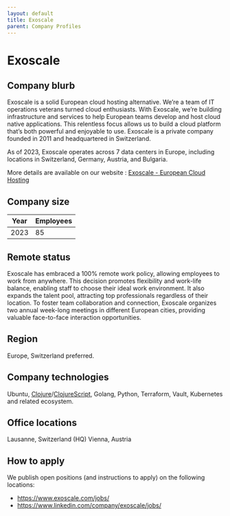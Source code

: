 ```yaml
---
layout: default
title: Exoscale
parent: Company Profiles
---
```


# Exoscale

## Company blurb

Exoscale is a solid European cloud hosting alternative. We’re a team of IT operations veterans turned cloud enthusiasts. With Exoscale, we’re building infrastructure and services to help European teams develop and host cloud native applications. This relentless focus allows us to build a cloud platform that’s both powerful and enjoyable to use. Exoscale is a private company founded in 2011 and headquartered in Switzerland.

As of 2023, Exoscale operates across 7 data centers in Europe, including locations in Switzerland, Germany, Austria, and Bulgaria.

More details are available on our website : [Exoscale - European Cloud Hosting](https://wwww.exoscale.com)

## Company size

| Year | Employees |
| ---- | --------- |
| 2023 | 85        |

## Remote status

Exoscale has embraced a 100% remote work policy, allowing employees to work from anywhere. This decision promotes flexibility and work-life balance, enabling staff to choose their ideal work environment. It also expands the talent pool, attracting top professionals regardless of their location. To foster team collaboration and connection, Exoscale organizes two annual week-long meetings in different European cities, providing valuable face-to-face interaction opportunities.

## Region

Europe, Switzerland preferred.

## Company technologies

Ubuntu, [Clojure](https://clojure.org)/[ClojureScript](https://clojurescript.org), Golang, Python, Terraform, Vault, Kubernetes and related ecosystem.

## Office locations

Lausanne, Switzerland (HQ)
Vienna, Austria

## How to apply

We publish open positions (and instructions to apply) on the following locations:
* https://www.exoscale.com/jobs/
* https://www.linkedin.com/company/exoscale/jobs/
